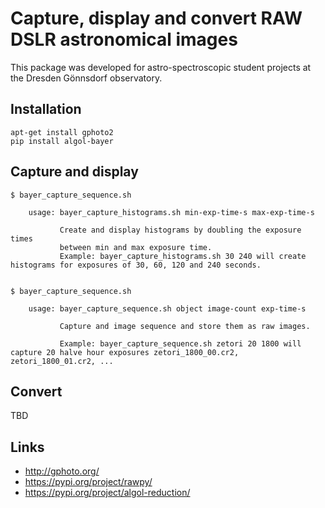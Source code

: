 #  Capture, display and convert RAW DSLR astronomical images

This package was developed for astro-spectroscopic student projects
at the Dresden Gönnsdorf observatory.

## Installation

    apt-get install gphoto2
    pip install algol-bayer

## Capture and display



    $ bayer_capture_sequence.sh 

        usage: bayer_capture_histograms.sh min-exp-time-s max-exp-time-s
        
               Create and display histograms by doubling the exposure times
               between min and max exposure time.
               Example: bayer_capture_histograms.sh 30 240 will create histograms for exposures of 30, 60, 120 and 240 seconds.


    $ bayer_capture_sequence.sh 

        usage: bayer_capture_sequence.sh object image-count exp-time-s
        
               Capture and image sequence and store them as raw images.
        
               Example: bayer_capture_sequence.sh zetori 20 1800 will capture 20 halve hour exposures zetori_1800_00.cr2, zetori_1800_01.cr2, ...

## Convert

TBD


## Links

 * http://gphoto.org/
 * https://pypi.org/project/rawpy/
 * https://pypi.org/project/algol-reduction/

